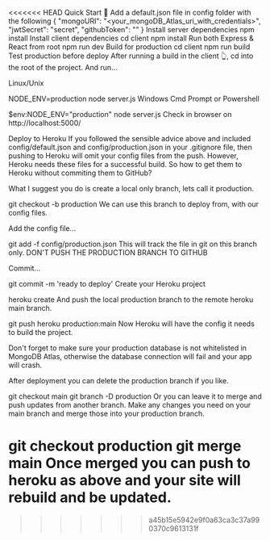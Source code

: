 <<<<<<< HEAD
Quick Start 🚀
Add a default.json file in config folder with the following
{
  "mongoURI": "<your_mongoDB_Atlas_uri_with_credentials>",
  "jwtSecret": "secret",
  "githubToken": "<yoursecrectaccesstoken>"
}
Install server dependencies
npm install
Install client dependencies
cd client
npm install
Run both Express & React from root
npm run dev
Build for production
cd client
npm run build
Test production before deploy
After running a build in the client 👆, cd into the root of the project.
And run...

Linux/Unix

NODE_ENV=production node server.js
Windows Cmd Prompt or Powershell

$env:NODE_ENV="production"
node server.js
Check in browser on http://localhost:5000/

Deploy to Heroku
If you followed the sensible advice above and included config/default.json and config/production.json in your .gitignore file, then pushing to Heroku will omit your config files from the push.
However, Heroku needs these files for a successful build.
So how to get them to Heroku without commiting them to GitHub?

What I suggest you do is create a local only branch, lets call it production.

git checkout -b production
We can use this branch to deploy from, with our config files.

Add the config file...

git add -f config/production.json
This will track the file in git on this branch only. DON'T PUSH THE PRODUCTION BRANCH TO GITHUB

Commit...

git commit -m 'ready to deploy'
Create your Heroku project

heroku create
And push the local production branch to the remote heroku main branch.

git push heroku production:main
Now Heroku will have the config it needs to build the project.

Don't forget to make sure your production database is not whitelisted in MongoDB Atlas, otherwise the database connection will fail and your app will crash.

After deployment you can delete the production branch if you like.

git checkout main
git branch -D production
Or you can leave it to merge and push updates from another branch.
Make any changes you need on your main branch and merge those into your production branch.

git checkout production
git merge main
Once merged you can push to heroku as above and your site will rebuild and be updated.
=======

>>>>>>> a45b15e5942e9f0a63ca3c37a990370c9613131f
